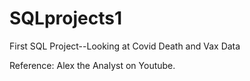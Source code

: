 # SQLprojects1
First SQL Project--Looking at Covid Death and Vax Data

Reference: Alex the Analyst on Youtube.
